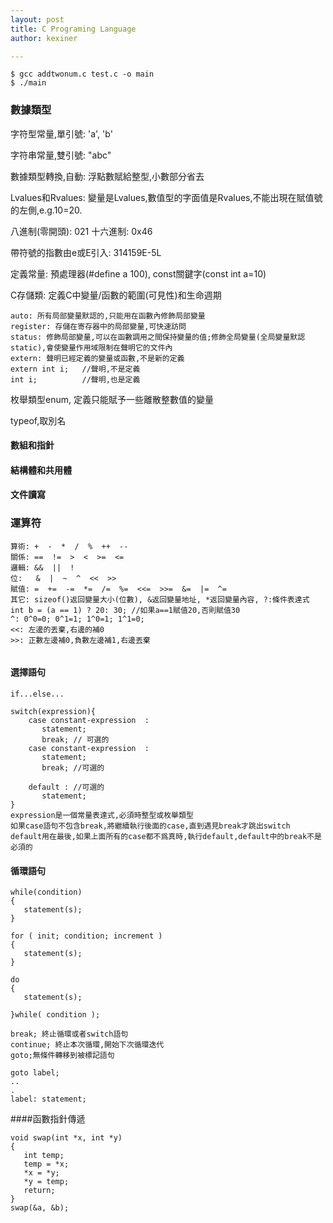 ```yaml
---
layout: post
title: C Programing Language
author: kexiner

---
```



```
$ gcc addtwonum.c test.c -o main
$ ./main
```


### 數據類型

字符型常量,單引號: 'a', 'b'

字符串常量,雙引號: "abc"

數據類型轉換,自動: 浮點數賦給整型,小數部分省去


Lvalues和Rvalues: 變量是Lvalues,數值型的字面值是Rvalues,不能出現在賦值號的左側,e.g.10=20.

八進制(零開頭): 021  十六進制: 0x46

帶符號的指數由e或E引入: 314159E-5L

定義常量: 預處理器(#define a 100), const關鍵字(const int a=10)


C存儲類: 定義C中變量/函數的範圍(可見性)和生命週期
```
auto: 所有局部變量默認的,只能用在函數內修飾局部變量
register: 存儲在寄存器中的局部變量,可快速訪問
status: 修飾局部變量,可以在函數調用之間保持變量的值;修飾全局變量(全局變量默認static),會使變量作用域限制在聲明它的文件內
extern: 聲明已經定義的變量或函數,不是新的定義
extern int i;   //聲明,不是定義
int i;          //聲明,也是定義
```

枚舉類型enum, 定義只能賦予一些離散整數值的變量

typeof,取別名

#### 數組和指針

#### 結構體和共用體

#### 文件讀寫



### 運算符
```
算術: +  -  *  /  %  ++  --
關係: ==  !=  >  <  >=  <= 
邏輯: &&  ||  !
位:   &  |  ~  ^  <<  >>
賦值: =  +=  -=  *=  /=  %=  <<=  >>=  &=  |=  ^=
其它: sizeof()返回變量大小(位數), &返回變量地址, *返回變量內容, ?:條件表達式
int b = (a == 1) ? 20: 30; //如果a==1賦值20,否則賦值30
^: 0^0=0; 0^1=1; 1^0=1; 1^1=0;
<<: 左邊的丟棄,右邊的補0
>>: 正數左邊補0,負數左邊補1,右邊丟棄


```





#### 選擇語句
```
if...else...

switch(expression){
    case constant-expression  :
       statement;
       break; // 可選的
    case constant-expression  :
       statement;
       break; //可選的
  
    default : //可選的
       statement;
}
expression是一個常量表達式,必須時整型或枚舉類型
如果case語句不包含break,將繼續執行後面的case,直到遇見break才跳出switch
default用在最後,如果上面所有的case都不爲真時,執行default,default中的break不是必須的
```
#### 循環語句
```
while(condition)
{
   statement(s);
}

for ( init; condition; increment )
{
   statement(s);
}

do
{
   statement(s);

}while( condition );

break; 終止循環或者switch語句
continue; 終止本次循環,開始下次循環迭代
goto;無條件轉移到被標記語句

goto label;
..
.
label: statement;
```











####函數指針傳遞
```
void swap(int *x, int *y)
{
   int temp;
   temp = *x;    
   *x = *y;      
   *y = temp;  
   return;
}
swap(&a, &b);
```
















